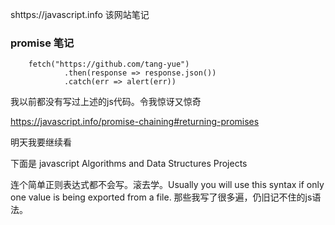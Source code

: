 shttps://javascript.info  该网站笔记

### promise 笔记

```
    fetch("https://github.com/tang-yue")
            .then(response => response.json())
            .catch(err => alert(err))
```
我以前都没有写过上述的js代码。令我惊讶又惊奇

https://javascript.info/promise-chaining#returning-promises

明天我要继续看




下面是 javascript Algorithms and Data Structures Projects

连个简单正则表达式都不会写。滚去学。Usually you will use this syntax if only one value is being exported from a file.
那些我写了很多遍，仍旧记不住的js语法。
